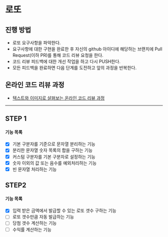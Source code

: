 # 로또
## 진행 방법
* 로또 요구사항을 파악한다.
* 요구사항에 대한 구현을 완료한 후 자신의 github 아이디에 해당하는 브랜치에 Pull Request(이하 PR)를 통해 코드 리뷰 요청을 한다.
* 코드 리뷰 피드백에 대한 개선 작업을 하고 다시 PUSH한다.
* 모든 피드백을 완료하면 다음 단계를 도전하고 앞의 과정을 반복한다.

## 온라인 코드 리뷰 과정
* [텍스트와 이미지로 살펴보는 온라인 코드 리뷰 과정](https://github.com/next-step/nextstep-docs/tree/master/codereview)



---

## STEP 1
#### 기능 목록
- [X] 기본 구분자를 기준으로 문자열 분리하는 기능
- [X] 분리한 문자열 숫자 목록의 합을 구하는 기능
- [X] 커스텀 구분자를 기본 구분자로 설정하는 기능
- [X] 숫자 이외의 값 또는 음수를 예외처리하는 기능
- [X] 빈 문자열 처리하는 기능

## STEP2
#### 기능 목록
- [X] 입력 받은 금액에서 발급할 수 있는 로또 갯수 구하는 기능
- [ ] 로또 갯수만큼 자동 발급하는 기능
- [ ] 당첨 갯수 계산하는 기능
- [ ] 수익률 계산하는 기능